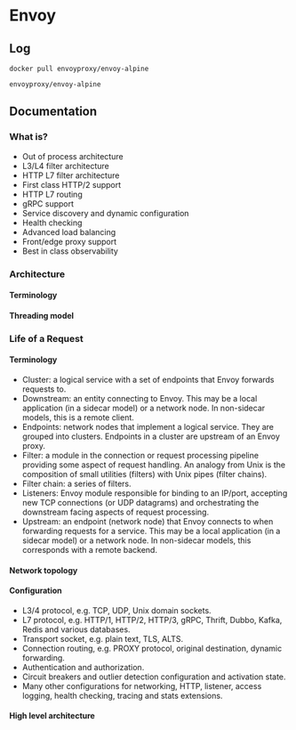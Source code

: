# Envoy

## Log

```
docker pull envoyproxy/envoy-alpine
```

`envoyproxy/envoy-alpine`

## Documentation

### What is?

- Out of process architecture
- L3/L4 filter architecture
- HTTP L7 filter architecture
- First class HTTP/2 support
- HTTP L7 routing
- gRPC support
- Service discovery and dynamic configuration
- Health checking
- Advanced load balancing
- Front/edge proxy support
- Best in class observability

### Architecture

#### Terminology

#### Threading model

### Life of a Request

#### Terminology

- Cluster: a logical service with a set of endpoints that Envoy forwards requests to.
- Downstream: an entity connecting to Envoy. This may be a local application (in a sidecar model) or a network node. In non-sidecar models, this is a remote client.
- Endpoints: network nodes that implement a logical service. They are grouped into clusters. Endpoints in a cluster are upstream of an Envoy proxy.
- Filter: a module in the connection or request processing pipeline providing some aspect of request handling. An analogy from Unix is the composition of small utilities (filters) with Unix pipes (filter chains).
- Filter chain: a series of filters.
- Listeners: Envoy module responsible for binding to an IP/port, accepting new TCP connections (or UDP datagrams) and orchestrating the downstream facing aspects of request processing.
- Upstream: an endpoint (network node) that Envoy connects to when forwarding requests for a service. This may be a local application (in a sidecar model) or a network node. In non-sidecar models, this corresponds with a remote backend.

#### Network topology

#### Configuration

- L3/4 protocol, e.g. TCP, UDP, Unix domain sockets.
- L7 protocol, e.g. HTTP/1, HTTP/2, HTTP/3, gRPC, Thrift, Dubbo, Kafka, Redis and various databases.
- Transport socket, e.g. plain text, TLS, ALTS.
- Connection routing, e.g. PROXY protocol, original destination, dynamic forwarding.
- Authentication and authorization.
- Circuit breakers and outlier detection configuration and activation state.
- Many other configurations for networking, HTTP, listener, access logging, health checking, tracing and stats extensions.

#### High level architecture
